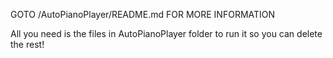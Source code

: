 GOTO /AutoPianoPlayer/README.md FOR MORE INFORMATION

All you need is the files in AutoPianoPlayer folder to run it so you can delete the rest!
